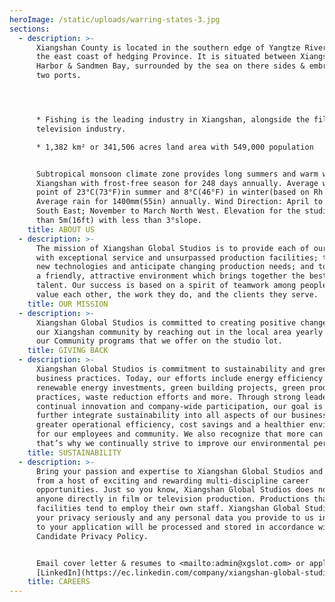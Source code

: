 ```yaml
---
heroImage: /static/uploads/warring-states-3.jpg
sections:
  - description: >-
      Xiangshan County is located in the southern edge of Yangtze River Delta &
      the east coast of hedging Province. It is situated between Xiangshan
      Harbor & Sandmen Bay, surrounded by the sea on there sides & embraced by
      two ports.




      * Fishing is the leading industry in Xiangshan, alongside the film &
      television industry.

      * 1,382 km² or 341,506 acres land area with 549,000 population


      Subtropical monsoon climate zone provides long summers and warm winters in
      Xiangshan with frost-free season for 248 days annually. Average with dew
      point of 23°C(73°F)in summer and 8°C(46°F) in winter(based on Rh 80%).
      Average rain for 1400mm(55in) annually. Wind Direction: April to October
      South East; November to March North West. Elevation for the studio is less
      than 5m(16ft) with less than 3°slope.
    title: ABOUT US
  - description: >-
      The mission of Xiangshan Global Studios is to provide each of our clients
      with exceptional service and unsurpassed production facilities; to embrace
      new technologies and anticipate changing production needs; and to provide
      a friendly, attractive environment which brings together the best creative
      talent. Our success is based on a spirit of teamwork among people who
      value each other, the work they do, and the clients they serve.
    title: OUR MISSION
  - description: >-
      Xiangshan Global Studios is committed to creating positive change within
      our Xiangshan community by reaching out in the local area yearly though
      our Community programs that we offer on the studio lot.
    title: GIVING BACK
  - description: >-
      Xiangshan Global Studios is commitment to sustainability and green studio
      business practices. Today, our efforts include energy efficiency programs,
      renewable energy investments, green building projects, green production
      practices, waste reduction efforts and more. Through strong leadership,
      continual innovation and company-wide participation, our goal is to
      further integrate sustainability into all aspects of our business for
      greater operational efficiency, cost savings and a healthier environment
      for our employees and community. We also recognize that more can be done;
      that’s why we continually strive to improve our environmental performance.
    title: SUSTAINABILITY
  - description: >-
      Bring your passion and expertise to Xiangshan Global Studios and choose
      from a host of exciting and rewarding multi-discipline career
      opportunities. Just so you know, Xiangshan Global Studios does not employ
      anyone directly in film or television production. Productions that use our
      facilities tend to employ their own staff. Xiangshan Global Studios takes
      your privacy seriously and any personal data you provide to us in relation
      to your application will be processed and stored in accordance with our
      Candidate Privacy Policy.


      Email cover letter & resumes to <mailto:admin@xgslot.com> or apply on
      [LinkedIn](https://ec.linkedin.com/company/xiangshan-global-studios)
    title: CAREERS
---
```


